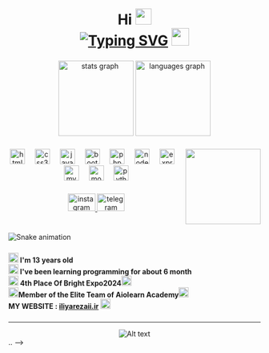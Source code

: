 
<h1 align="center">
  Hi 
  <img height="32" src="https://raw.githubusercontent.com/goforbg/telegram-emoji-gifs/master/wave.gif"><br>
  <a href="https://iliyarezaii.ir/resume"><img src="https://readme-typing-svg.demolab.com?font=Fira+Code&pause=1000&color=20DA3D&center=true&vCenter=true&width=250&height=35&lines=i'm+Iliya Rezaii;Backend+Developer+%F0%9F%92%8E" alt="Typing SVG" /></a>
  <img height="35" src="https://raw.githubusercontent.com/goforbg/telegram-emoji-gifs/master/guy-with-laptop-1.gif">
</h1>


###

<div align="center">
  <img src="https://github-readme-stats.vercel.app/api?username=Iliya rezaii&hide_title=false&hide_rank=false&show_icons=true&include_all_commits=true&count_private=true&disable_animations=false&theme=vue-dark&locale=en&hide_border=true" height="150" alt="stats graph"  />
  <img src="https://github-readme-stats.vercel.app/api/top-langs?username=Iliya rezaii&locale=en&hide_title=false&layout=compact&card_width=320&langs_count=5&theme=vue-dark&hide_border=true" height="150" alt="languages graph"  />
</div>

###

<img align="right" height="150" src="https://iliyarezaii.ir/resume/assets/images/my-avatar.png"  />

###

<div align="center">
  <img src="https://skillicons.dev/icons?i=html" height="30" alt="html5 logo"  />
  <img width="12" />
  <img src="https://skillicons.dev/icons?i=css" height="30" alt="css3 logo"  />
  <img width="12" />
  <img src="https://skillicons.dev/icons?i=js" height="30" alt="javascript logo"  />
  <img width="12" />
  <img src="https://skillicons.dev/icons?i=bootstrap" height="30" alt="bootstrap logo"  />
  <img width="12" />
  <img src="https://cdn.jsdelivr.net/gh/devicons/devicon/icons/php/php-original.svg" height="30" alt="php logo"  />
  <img width="12" />
  <img src="https://cdn.simpleicons.org/nodedotjs/339933" height="30" alt="nodejs logo"  />
  <img width="12" />
  <img src="https://skillicons.dev/icons?i=express" height="30" alt="express logo"  />
  <img width="12" />
  <img src="https://cdn.simpleicons.org/mysql/4479A1" height="30" alt="mysql logo"  />
  <img width="12" />
  <img src="https://skillicons.dev/icons?i=mongodb" height="30" alt="mongodb logo"  />
  <img width="12" />
  <img src="https://cdn.jsdelivr.net/gh/devicons/devicon/icons/python/python-original.svg" height="30" alt="python logo"  />
</div>

###

<div align="center">
  <a href="https://www.instagram.com/Iliya rezaii" target="_blank">
    <img src="https://raw.githubusercontent.com/maurodesouza/profile-readme-generator/master/src/assets/icons/social/instagram/default.svg" width="55" height="35" alt="instagram logo"  />
  </a>
  <a href="https://t.me/Iliyarezaii" target="_blank">
    <img src="https://raw.githubusercontent.com/maurodesouza/profile-readme-generator/master/src/assets/icons/social/telegram/default.svg" width="55" height="35" alt="telegram logo"  />
  </a>
</div>

###

<br clear="both">

<img src="https://profile-readme-generator.com/assets/snake.svg" alt="Snake animation" />

###

<h4 align="left"><img src="https://raw.githubusercontent.com/goforbg/telegram-emoji-gifs/master/birthday-candles.gif" height="20"> I'm 13 years old<br><img src="https://raw.githubusercontent.com/Tarikul-Islam-Anik/Telegram-Animated-Emojis/main/Objects/Laptop.webp" alt="Laptop" width="20" height="20" /> I've been learning programming for about 6 month<br><img src="https://raw.githubusercontent.com/Tarikul-Islam-Anik/Telegram-Animated-Emojis/main/Activity/Trophy.webp" alt="Trophy" width="20" height="20" /> 4th Place Of Bright Expo2024<img src="https://raw.githubusercontent.com/Tarikul-Islam-Anik/Telegram-Animated-Emojis/main/Activity/Trophy.webp" alt="Trophy" width="20" height="20" /><br><img src="https://raw.githubusercontent.com/Tarikul-Islam-Anik/Telegram-Animated-Emojis/main/Objects/Memo.webp" alt="Memo" width="20" height="20" />Member of the Elite Team of Aiolearn Academy<img src="https://raw.githubusercontent.com/Tarikul-Islam-Anik/Telegram-Animated-Emojis/main/Symbols/Check%20Mark%20Button.webp" alt="Check Mark Button" width="20" height="20" /><br>MY WEBSITE : <a href="https://iliyarezaii.ir/resume">iliyarezaii.ir</a> <img src="https://raw.githubusercontent.com/Tarikul-Islam-Anik/Telegram-Animated-Emojis/main/Activity/Artist%20Palette.webp" alt="Artist Palette" width="20" height="20" /></h4>

###
---

<div align="center">
  <img src="https://spotify-recently-played-readme.vercel.app/api?user=31oamgtvj45rre3qheri26bvha3a&count=1" alt="Alt text">
</div>..
-->
